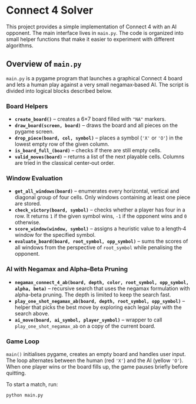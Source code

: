 # Connect 4 Solver

This project provides a simple implementation of Connect 4 with an AI opponent. The main interface lives in `main.py`. The code is organized into small helper functions that make it easier to experiment with different algorithms.

## Overview of `main.py`

`main.py` is a pygame program that launches a graphical Connect 4 board and lets a human play against a very small negamax‑based AI. The script is divided into logical blocks described below.

### Board Helpers

- **`create_board()`** – creates a 6×7 board filled with `"NA"` markers.
- **`draw_board(screen, board)`** – draws the board and all pieces on the pygame screen.
- **`drop_piece(board, col, symbol)`** – places a symbol (`'X'` or `'O'`) in the lowest empty row of the given column.
- **`is_board_full_(board)`** – checks if there are still empty cells.
- **`valid_moves(board)`** – returns a list of the next playable cells. Columns are tried in the classical center‑out order.

### Window Evaluation

- **`get_all_windows(board)`** – enumerates every horizontal, vertical and diagonal group of four cells. Only windows containing at least one piece are stored.
- **`check_victory(board, symbol)`** – checks whether a player has four in a row. It returns `1` if the given symbol wins, `-1` if the opponent wins and `0` otherwise.
- **`score_window(window, symbol)`** – assigns a heuristic value to a length‑4 window for the specified symbol.
- **`evaluate_board(board, root_symbol, opp_symbol)`** – sums the scores of all windows from the perspective of `root_symbol` while penalising the opponent.

### AI with Negamax and Alpha–Beta Pruning

- **`negamax_connect_4_ab(board, depth, color, root_symbol, opp_symbol, alpha, beta)`** – recursive search that uses the negamax formulation with alpha–beta pruning. The depth is limited to keep the search fast.
- **`play_one_shot_negamax_ab(board, depth, root_symbol, opp_symbol)`** – helper that picks the best move by exploring each legal play with the search above.
- **`ai_move(board, ai_symbol, player_symbol)`** – wrapper to call `play_one_shot_negamax_ab` on a copy of the current board.

### Game Loop

`main()` initialises pygame, creates an empty board and handles user input. The loop alternates between the human (red `'X'`) and the AI (yellow `'O'`). When one player wins or the board fills up, the game pauses briefly before quitting.

To start a match, run:

```bash
python main.py
```

